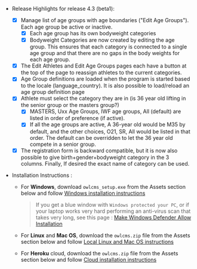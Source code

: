 * Release Highlights for release 4.3 (beta1): 
  
  - [X] Manage list of age groups with age boundaries ("Edit Age Groups").  Each age group be active or inactive.
    - [X] Each age group has its own bodyweight categories
    - [X] Bodyweight Categories are now created by editing the age group. This ensures that each category is connected to a single age group and that there are no gaps in the body weights for each age group.
  - [x] The Edit Athletes and Edit Age Groups pages each have a button at the top of the page to reassign athletes to the current categories.
  - [X] Age Group definitions are loaded when the program is started based to the locale (language_country). It is also possible to load/reload an age group definition page
  - [X] Athlete must select the category they are in (is 36 year old lifting in the senior group or the masters group?)
    - [x] MASTERS, Uxx Age Groups, IWF age groups, All (default) are listed in order of preference (if active).  
    - [x] If all the age groups are active, A 36-year old would be M35 by default, and the other choices, O21, SR, All would be listed in that order.  The default can be overridden to let the 36 year old compete in a senior group.
  - [X] The registration form is backward compatible, but it is now also possible to give birth+gender+bodyweight category in the 3 columns. Finally, If desired the exact name of category can be used.

- Installation Instructions :
  - For **Windows**, download `owlcms_setup.exe` from the Assets section below and follow [Windows installation instructions](https://jflamy.github.io/owlcms4/#/LocalWindowsSetup.md) 
    
    > If you get a blue window with `Windows protected your PC`, or if your laptop works very hard performing an anti-virus scan that takes very long, see this page : [Make Windows Defender Allow Installation](https://jflamy.github.io/owlcms4/#/DefenderOff)
  - For **Linux** and **Mac OS**, download the `owlcms.zip` file from the Assets section below and follow [Local Linux and Mac OS instructions](https://jflamy.github.io/owlcms4/#/LocalLinuxMacSetup.md) 
  - For **Heroku** cloud, download the `owlcms.zip` file from the Assets section below and follow [Cloud installation instructions](https://jflamy.github.io/owlcms4/#/Heroku.md)
